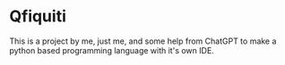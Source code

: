 # Qfiquiti
This is a project by me, just me, and some help from ChatGPT to make a python based programming language with it's own IDE.
